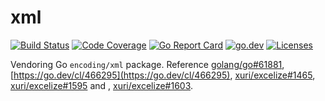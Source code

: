 # xml

[![Build Status](https://github.com/xuri/xml/workflows/Go/badge.svg)](https://github.com/xuri/xml/actions?workflow=Go)
[![Code Coverage](https://codecov.io/gh/xuri/xml/branch/main/graph/badge.svg)](https://codecov.io/gh/xuri/xml)
[![Go Report Card](https://goreportcard.com/badge/github.com/xuri/xml)](https://goreportcard.com/report/github.com/xuri/xml)
[![go.dev](https://img.shields.io/badge/go.dev-reference-007d9c?logo=go&logoColor=white)](https://pkg.go.dev/github.com/xuri/xml)
[![Licenses](https://img.shields.io/badge/license-bsd-orange.svg)](https://opensource.org/licenses/BSD-3-Clause)

Vendoring Go `encoding/xml` package. Reference [golang/go#61881](https://github.com/golang/go/issues/61881), [https://go.dev/cl/466295](https://go.dev/cl/466295), [xuri/excelize#1465](https://github.com/xuri/excelize/issues/1465), [xuri/excelize#1595](https://github.com/xuri/excelize/issues/1595) and , [xuri/excelize#1603](https://github.com/xuri/excelize/issues/1603).
